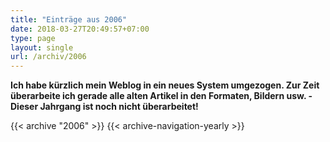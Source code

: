 ```yaml
---
title: "Einträge aus 2006"
date: 2018-03-27T20:49:57+07:00
type: page
layout: single
url: /archiv/2006
---
```


**Ich habe k&uuml;rzlich mein Weblog in ein neues System umgezogen. Zur Zeit &uuml;berarbeite ich gerade alle alten Artikel in den Formaten, Bildern usw. - Dieser Jahrgang ist noch nicht &uuml;berarbeitet!**

{{< archive "2006" >}}
{{< archive-navigation-yearly >}}
